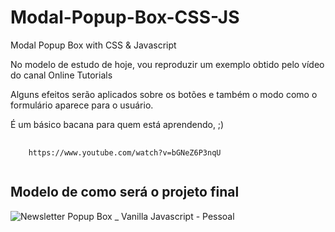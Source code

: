 # Modal-Popup-Box-CSS-JS
Modal Popup Box with CSS &amp; Javascript

<p>No modelo de estudo de hoje, vou reproduzir um exemplo obtido pelo vídeo do canal Online Tutorials</p>
<p>Alguns efeitos serão aplicados sobre os botões e também o modo como o formulário aparece para o usuário.</p>
<p>É um básico bacana para quem está aprendendo, ;)</p>

<pre>
  <code>
    https://www.youtube.com/watch?v=bGNeZ6P3nqU
  </code>
</pre>

<h2>Modelo de como será o projeto final</h2>

![Newsletter Popup Box _ Vanilla Javascript - Pessoal](https://user-images.githubusercontent.com/72364037/105612312-024ed680-5d9a-11eb-9bef-b3f0ce979fe6.jpg)
